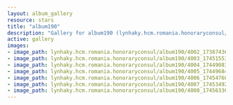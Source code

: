 ```yaml
---
layout: album_gallery
resource: stars
title: "album190"
description: "Gallery for album190 (lynhaky.hcm.romania.honoraryconsul/album190)"
active: gallery
images:
- image_path: lynhaky.hcm.romania.honoraryconsul/album190/4002_173874360_306366564180644_185455166423299642_n.jpg
- image_path: lynhaky.hcm.romania.honoraryconsul/album190/4003_174515538_306293470854620_5267985071929574115_n.jpg
- image_path: lynhaky.hcm.romania.honoraryconsul/album190/4004_174490839_306293477521286_5659958545372704329_n.jpg
- image_path: lynhaky.hcm.romania.honoraryconsul/album190/4005_174496843_306293467521287_7599528622695655664_n.jpg
- image_path: lynhaky.hcm.romania.honoraryconsul/album190/4006_174547607_306293480854619_3472679330944906095_n.jpg
- image_path: lynhaky.hcm.romania.honoraryconsul/album190/4007_174534920_306293484187952_5262295412947964069_n.jpg
- image_path: lynhaky.hcm.romania.honoraryconsul/album190/4008_174563360_306293474187953_6673073844531471915_n.jpg
---
```

